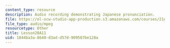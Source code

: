 ```yaml
---
content_type: resource
description: Audio recording demonstrating Japanese pronunciation.
file: https://ol-ocw-studio-app-production.s3.amazonaws.com/courses/21g-504-japanese-iv-spring-2009/1844ba3a8640d3add57d909507be128a_Lesson20A11.mp3
file_type: audio/mpeg
resourcetype: Other
title: Lesson20A11
uid: 1844ba3a-8640-d3ad-d57d-909507be128a
---
```


